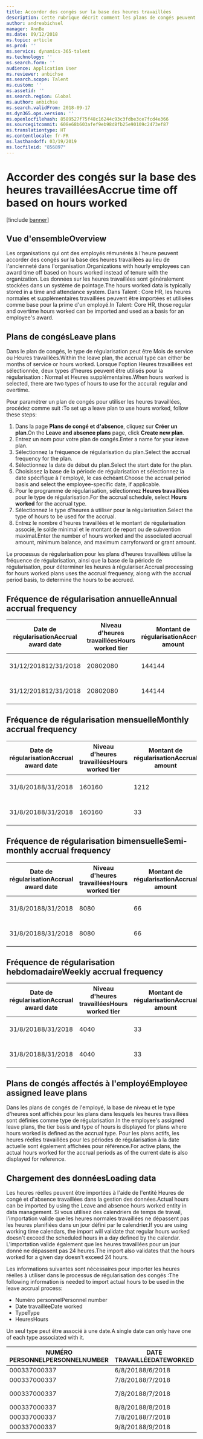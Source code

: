 ```yaml
---
title: Accorder des congés sur la base des heures travaillées
description: Cette rubrique décrit comment les plans de congés peuvent être configurés pour accorder des congés sur la base des heures travaillées.
author: andreabichsel
manager: AnnBe
ms.date: 09/12/2018
ms.topic: article
ms.prod: ''
ms.service: dynamics-365-talent
ms.technology: ''
ms.search.form: ''
audience: Application User
ms.reviewer: anbichse
ms.search.scope: Talent
ms.custom: ''
ms.assetid: ''
ms.search.region: Global
ms.author: anbichse
ms.search.validFrom: 2018-09-17
ms.dyn365.ops.version: ''
ms.openlocfilehash: 8589527f75f48c16244c93c3fdbe3ce7fcd4e366
ms.sourcegitcommit: 608e68b603afef9eb98d8fb25e90109c2473ef87
ms.translationtype: HT
ms.contentlocale: fr-FR
ms.lasthandoff: 03/19/2019
ms.locfileid: "856897"
---
```

# <a name="accrue-time-off-based-on-hours-worked"></a><span data-ttu-id="49e52-103">Accorder des congés sur la base des heures travaillées</span><span class="sxs-lookup"><span data-stu-id="49e52-103">Accrue time off based on hours worked</span></span>

[!include [banner](includes/banner.md)]


## <a name="overview"></a><span data-ttu-id="49e52-104">Vue d'ensemble</span><span class="sxs-lookup"><span data-stu-id="49e52-104">Overview</span></span>

<span data-ttu-id="49e52-105">Les organisations qui ont des employés rémunérés à l'heure peuvent accorder des congés sur la base des heures travaillées au lieu de l'ancienneté dans l'organisation.</span><span class="sxs-lookup"><span data-stu-id="49e52-105">Organizations with hourly employees can award time off based on hours worked instead of tenure with the organization.</span></span> <span data-ttu-id="49e52-106">Les données sur les heures travaillées sont généralement stockées dans un système de pointage.</span><span class="sxs-lookup"><span data-stu-id="49e52-106">The hours worked data is typically stored in a time and attendance system.</span></span> <span data-ttu-id="49e52-107">Dans Talent : Core HR, les heures normales et supplémentaires travaillées peuvent être importées et utilisées comme base pour la prime d'un employé.</span><span class="sxs-lookup"><span data-stu-id="49e52-107">In Talent: Core HR, those regular and overtime hours worked can be imported and used as a basis for an employee's award.</span></span>

## <a name="leave-plans"></a><span data-ttu-id="49e52-108">Plans de congés</span><span class="sxs-lookup"><span data-stu-id="49e52-108">Leave plans</span></span>

<span data-ttu-id="49e52-109">Dans le plan de congés, le type de régularisation peut être Mois de service ou Heures travaillées.</span><span class="sxs-lookup"><span data-stu-id="49e52-109">Within the leave plan, the accrual type can either be months of service or hours worked.</span></span> <span data-ttu-id="49e52-110">Lorsque l'option Heures travaillées est sélectionnée, deux types d'heures peuvent être utilisés pour la régularisation : Normal et Heures supplémentaires.</span><span class="sxs-lookup"><span data-stu-id="49e52-110">When hours worked is selected, there are two types of hours to use for the accural: regular and overtime.</span></span>

<span data-ttu-id="49e52-111">Pour paramétrer un plan de congés pour utiliser les heures travaillées, procédez comme suit :</span><span class="sxs-lookup"><span data-stu-id="49e52-111">To set up a leave plan to use hours worked, follow these steps:</span></span>

1. <span data-ttu-id="49e52-112">Dans la page **Plans de congé et d'absence**, cliquez sur **Créer un plan**.</span><span class="sxs-lookup"><span data-stu-id="49e52-112">On the **Leave and absence plans** page, click **Create new plan**.</span></span>
2. <span data-ttu-id="49e52-113">Entrez un nom pour votre plan de congés.</span><span class="sxs-lookup"><span data-stu-id="49e52-113">Enter a name for your leave plan.</span></span>
3. <span data-ttu-id="49e52-114">Sélectionnez la fréquence de régularisation du plan.</span><span class="sxs-lookup"><span data-stu-id="49e52-114">Select the accrual frequency for the plan.</span></span>
5. <span data-ttu-id="49e52-115">Sélectionnez la date de début du plan.</span><span class="sxs-lookup"><span data-stu-id="49e52-115">Select the start date for the plan.</span></span>
6. <span data-ttu-id="49e52-116">Choisissez la base de la période de régularisation et sélectionnez la date spécifique à l'employé, le cas échéant.</span><span class="sxs-lookup"><span data-stu-id="49e52-116">Choose the accrual period basis and select the employee-specific date, if applicable.</span></span>
7. <span data-ttu-id="49e52-117">Pour le programme de régularisation, sélectionnez **Heures travaillées** pour le type de régularisation.</span><span class="sxs-lookup"><span data-stu-id="49e52-117">For the accrual schedule, select **Hours worked** for the accrual type.</span></span>
8. <span data-ttu-id="49e52-118">Sélectionnez le type d'heures à utiliser pour la régularisation.</span><span class="sxs-lookup"><span data-stu-id="49e52-118">Select the type of hours to be used for the accrual.</span></span>
9. <span data-ttu-id="49e52-119">Entrez le nombre d'heures travaillées et le montant de régularisation associé, le solde minimal et le montant de report ou de subvention maximal.</span><span class="sxs-lookup"><span data-stu-id="49e52-119">Enter the number of hours worked and the associated accrual amount, minimum balance, and maximum carryforward or grant amount.</span></span>

<span data-ttu-id="49e52-120">Le processus de régularisation pour les plans d'heures travaillées utilise la fréquence de régularisation, ainsi que la base de la période de régularisation, pour déterminer les heures à régulariser.</span><span class="sxs-lookup"><span data-stu-id="49e52-120">Accrual processing for hours worked plans uses the accrual frequency, along with the accrual period basis, to determine the hours to be accrued.</span></span>

## <a name="annual-accrual-frequency"></a><span data-ttu-id="49e52-121">Fréquence de régularisation annuelle</span><span class="sxs-lookup"><span data-stu-id="49e52-121">Annual accrual frequency</span></span>

| <span data-ttu-id="49e52-122">Date de régularisation</span><span class="sxs-lookup"><span data-stu-id="49e52-122">Accrual award date</span></span>    | <span data-ttu-id="49e52-123">Niveau d'heures travaillées</span><span class="sxs-lookup"><span data-stu-id="49e52-123">Hours worked tier</span></span>    | <span data-ttu-id="49e52-124">Montant de régularisation</span><span class="sxs-lookup"><span data-stu-id="49e52-124">Accrual amount</span></span>        | <span data-ttu-id="49e52-125">Dates des heures travaillées</span><span class="sxs-lookup"><span data-stu-id="49e52-125">Hours worked dates</span></span>   | <span data-ttu-id="49e52-126">Heures réelles travaillées</span><span class="sxs-lookup"><span data-stu-id="49e52-126">Hours worked actuals</span></span>| <span data-ttu-id="49e52-127">Prime</span><span class="sxs-lookup"><span data-stu-id="49e52-127">Award</span></span>               |
| --------------------- | -------------------- | --------------------- | -------------------- |-------------------- |-------------------- |
| <span data-ttu-id="49e52-128">31/12/2018</span><span class="sxs-lookup"><span data-stu-id="49e52-128">12/31/2018</span></span>            | <span data-ttu-id="49e52-129">2080</span><span class="sxs-lookup"><span data-stu-id="49e52-129">2080</span></span>                 | <span data-ttu-id="49e52-130">144</span><span class="sxs-lookup"><span data-stu-id="49e52-130">144</span></span>                   | <span data-ttu-id="49e52-131">1/1/2018-31/12/2018</span><span class="sxs-lookup"><span data-stu-id="49e52-131">1/1/2018-12/31/2018</span></span>  | <span data-ttu-id="49e52-132">2085</span><span class="sxs-lookup"><span data-stu-id="49e52-132">2085</span></span>                | <span data-ttu-id="49e52-133">144</span><span class="sxs-lookup"><span data-stu-id="49e52-133">144</span></span>                 |        
| <span data-ttu-id="49e52-134">31/12/2018</span><span class="sxs-lookup"><span data-stu-id="49e52-134">12/31/2018</span></span>            | <span data-ttu-id="49e52-135">2080</span><span class="sxs-lookup"><span data-stu-id="49e52-135">2080</span></span>                 | <span data-ttu-id="49e52-136">144</span><span class="sxs-lookup"><span data-stu-id="49e52-136">144</span></span>                   | <span data-ttu-id="49e52-137">1/1/2018-31/12/2018</span><span class="sxs-lookup"><span data-stu-id="49e52-137">1/1/2018-12/31/2018</span></span>  | <span data-ttu-id="49e52-138">2 000</span><span class="sxs-lookup"><span data-stu-id="49e52-138">2000</span></span>                | <span data-ttu-id="49e52-139">0</span><span class="sxs-lookup"><span data-stu-id="49e52-139">0</span></span>                 |


## <a name="monthly-accrual-frequency"></a><span data-ttu-id="49e52-140">Fréquence de régularisation mensuelle</span><span class="sxs-lookup"><span data-stu-id="49e52-140">Monthly accrual frequency</span></span>

| <span data-ttu-id="49e52-141">Date de régularisation</span><span class="sxs-lookup"><span data-stu-id="49e52-141">Accrual award date</span></span>    | <span data-ttu-id="49e52-142">Niveau d'heures travaillées</span><span class="sxs-lookup"><span data-stu-id="49e52-142">Hours worked tier</span></span>    | <span data-ttu-id="49e52-143">Montant de régularisation</span><span class="sxs-lookup"><span data-stu-id="49e52-143">Accrual amount</span></span>        | <span data-ttu-id="49e52-144">Dates des heures travaillées</span><span class="sxs-lookup"><span data-stu-id="49e52-144">Hours worked dates</span></span>   | <span data-ttu-id="49e52-145">Heures réelles travaillées</span><span class="sxs-lookup"><span data-stu-id="49e52-145">Hours worked actuals</span></span>| <span data-ttu-id="49e52-146">Prime</span><span class="sxs-lookup"><span data-stu-id="49e52-146">Award</span></span>               |
| --------------------- | -------------------- | --------------------- | -------------------- |-------------------- |-------------------- |
| <span data-ttu-id="49e52-147">31/8/2018</span><span class="sxs-lookup"><span data-stu-id="49e52-147">8/31/2018</span></span>             | <span data-ttu-id="49e52-148">160</span><span class="sxs-lookup"><span data-stu-id="49e52-148">160</span></span>                  | <span data-ttu-id="49e52-149">12</span><span class="sxs-lookup"><span data-stu-id="49e52-149">12</span></span>                    | <span data-ttu-id="49e52-150">1/8/2018-31/8/2018</span><span class="sxs-lookup"><span data-stu-id="49e52-150">8/1/2018-8/31/2018</span></span>   | <span data-ttu-id="49e52-151">184</span><span class="sxs-lookup"><span data-stu-id="49e52-151">184</span></span>                 | <span data-ttu-id="49e52-152">12</span><span class="sxs-lookup"><span data-stu-id="49e52-152">12</span></span>                  |        
| <span data-ttu-id="49e52-153">31/8/2018</span><span class="sxs-lookup"><span data-stu-id="49e52-153">8/31/2018</span></span>             | <span data-ttu-id="49e52-154">160</span><span class="sxs-lookup"><span data-stu-id="49e52-154">160</span></span>                  | <span data-ttu-id="49e52-155">3</span><span class="sxs-lookup"><span data-stu-id="49e52-155">3</span></span>                     | <span data-ttu-id="49e52-156">1/8/2018-31/8/2018</span><span class="sxs-lookup"><span data-stu-id="49e52-156">8/1/2018-8/31/2018</span></span>   | <span data-ttu-id="49e52-157">184</span><span class="sxs-lookup"><span data-stu-id="49e52-157">184</span></span>                 | <span data-ttu-id="49e52-158">3</span><span class="sxs-lookup"><span data-stu-id="49e52-158">3</span></span>                   |

## <a name="semi-monthly-accrual-frequency"></a><span data-ttu-id="49e52-159">Fréquence de régularisation bimensuelle</span><span class="sxs-lookup"><span data-stu-id="49e52-159">Semi-monthly accrual frequency</span></span>

| <span data-ttu-id="49e52-160">Date de régularisation</span><span class="sxs-lookup"><span data-stu-id="49e52-160">Accrual award date</span></span>    | <span data-ttu-id="49e52-161">Niveau d'heures travaillées</span><span class="sxs-lookup"><span data-stu-id="49e52-161">Hours worked tier</span></span>    | <span data-ttu-id="49e52-162">Montant de régularisation</span><span class="sxs-lookup"><span data-stu-id="49e52-162">Accrual amount</span></span>        | <span data-ttu-id="49e52-163">Dates des heures travaillées</span><span class="sxs-lookup"><span data-stu-id="49e52-163">Hours worked dates</span></span>   | <span data-ttu-id="49e52-164">Heures réelles travaillées</span><span class="sxs-lookup"><span data-stu-id="49e52-164">Hours worked actuals</span></span>| <span data-ttu-id="49e52-165">Prime</span><span class="sxs-lookup"><span data-stu-id="49e52-165">Award</span></span>               |
| --------------------- | -------------------- | --------------------- | -------------------- |-------------------- |-------------------- |
| <span data-ttu-id="49e52-166">31/8/2018</span><span class="sxs-lookup"><span data-stu-id="49e52-166">8/31/2018</span></span>             | <span data-ttu-id="49e52-167">80</span><span class="sxs-lookup"><span data-stu-id="49e52-167">80</span></span>                   | <span data-ttu-id="49e52-168">6</span><span class="sxs-lookup"><span data-stu-id="49e52-168">6</span></span>                     | <span data-ttu-id="49e52-169">16/8/2018-31/8/2018</span><span class="sxs-lookup"><span data-stu-id="49e52-169">8/16/2018-8/31/2018</span></span>  | <span data-ttu-id="49e52-170">81</span><span class="sxs-lookup"><span data-stu-id="49e52-170">81</span></span>                  | <span data-ttu-id="49e52-171">6</span><span class="sxs-lookup"><span data-stu-id="49e52-171">6</span></span>                  |        
| <span data-ttu-id="49e52-172">31/8/2018</span><span class="sxs-lookup"><span data-stu-id="49e52-172">8/31/2018</span></span>             | <span data-ttu-id="49e52-173">80</span><span class="sxs-lookup"><span data-stu-id="49e52-173">80</span></span>                   | <span data-ttu-id="49e52-174">6</span><span class="sxs-lookup"><span data-stu-id="49e52-174">6</span></span>                     | <span data-ttu-id="49e52-175">16/8/2018-31/8/2018</span><span class="sxs-lookup"><span data-stu-id="49e52-175">8/16/2018-8/31/2018</span></span>  | <span data-ttu-id="49e52-176">75</span><span class="sxs-lookup"><span data-stu-id="49e52-176">75</span></span>                  | <span data-ttu-id="49e52-177">0</span><span class="sxs-lookup"><span data-stu-id="49e52-177">0</span></span>                   |

## <a name="weekly-accrual-frequency"></a><span data-ttu-id="49e52-178">Fréquence de régularisation hebdomadaire</span><span class="sxs-lookup"><span data-stu-id="49e52-178">Weekly accrual frequency</span></span>

| <span data-ttu-id="49e52-179">Date de régularisation</span><span class="sxs-lookup"><span data-stu-id="49e52-179">Accrual award date</span></span>    | <span data-ttu-id="49e52-180">Niveau d'heures travaillées</span><span class="sxs-lookup"><span data-stu-id="49e52-180">Hours worked tier</span></span>    | <span data-ttu-id="49e52-181">Montant de régularisation</span><span class="sxs-lookup"><span data-stu-id="49e52-181">Accrual amount</span></span>        | <span data-ttu-id="49e52-182">Dates des heures travaillées</span><span class="sxs-lookup"><span data-stu-id="49e52-182">Hours worked dates</span></span>   | <span data-ttu-id="49e52-183">Heures réelles travaillées</span><span class="sxs-lookup"><span data-stu-id="49e52-183">Hours worked actuals</span></span>| <span data-ttu-id="49e52-184">Prime</span><span class="sxs-lookup"><span data-stu-id="49e52-184">Award</span></span>               |
| --------------------- | -------------------- | --------------------- | -------------------- |-------------------- |-------------------- |
| <span data-ttu-id="49e52-185">31/8/2018</span><span class="sxs-lookup"><span data-stu-id="49e52-185">8/31/2018</span></span>             | <span data-ttu-id="49e52-186">40</span><span class="sxs-lookup"><span data-stu-id="49e52-186">40</span></span>                   | <span data-ttu-id="49e52-187">3</span><span class="sxs-lookup"><span data-stu-id="49e52-187">3</span></span>                     | <span data-ttu-id="49e52-188">27/8/2018-31/8/2018</span><span class="sxs-lookup"><span data-stu-id="49e52-188">8/27/2018-8/31/2018</span></span>  | <span data-ttu-id="49e52-189">42</span><span class="sxs-lookup"><span data-stu-id="49e52-189">42</span></span>                  | <span data-ttu-id="49e52-190">3</span><span class="sxs-lookup"><span data-stu-id="49e52-190">3</span></span>                  |        
| <span data-ttu-id="49e52-191">31/8/2018</span><span class="sxs-lookup"><span data-stu-id="49e52-191">8/31/2018</span></span>             | <span data-ttu-id="49e52-192">40</span><span class="sxs-lookup"><span data-stu-id="49e52-192">40</span></span>                   | <span data-ttu-id="49e52-193">3</span><span class="sxs-lookup"><span data-stu-id="49e52-193">3</span></span>                     | <span data-ttu-id="49e52-194">27/8/2018-31/8/2018</span><span class="sxs-lookup"><span data-stu-id="49e52-194">8/27/2018-8/31/2018</span></span>  | <span data-ttu-id="49e52-195">35</span><span class="sxs-lookup"><span data-stu-id="49e52-195">35</span></span>                  | <span data-ttu-id="49e52-196">0</span><span class="sxs-lookup"><span data-stu-id="49e52-196">0</span></span>                   |

## <a name="employee-assigned-leave-plans"></a><span data-ttu-id="49e52-197">Plans de congés affectés à l'employé</span><span class="sxs-lookup"><span data-stu-id="49e52-197">Employee assigned leave plans</span></span>

<span data-ttu-id="49e52-198">Dans les plans de congés de l'employé, la base de niveau et le type d'heures sont affichés pour les plans dans lesquels les heures travaillées sont définies comme type de régularisation.</span><span class="sxs-lookup"><span data-stu-id="49e52-198">In the employee's assigned leave plans, the tier basis and type of hours is displayed for plans where hours worked is defined as the accrual type.</span></span> <span data-ttu-id="49e52-199">Pour les plans actifs, les heures réelles travaillées pour les périodes de régularisation à la date actuelle sont également affichées pour référence.</span><span class="sxs-lookup"><span data-stu-id="49e52-199">For active plans, the actual hours worked for the accrual periods as of the current date is also displayed for reference.</span></span> 

## <a name="loading-data"></a><span data-ttu-id="49e52-200">Chargement des données</span><span class="sxs-lookup"><span data-stu-id="49e52-200">Loading data</span></span>

<span data-ttu-id="49e52-201">Les heures réelles peuvent être importées à l'aide de l'entité Heures de congé et d'absence travaillées dans la gestion des données.</span><span class="sxs-lookup"><span data-stu-id="49e52-201">Actual hours can be imported by using the Leave and absence hours worked entity in data management.</span></span> <span data-ttu-id="49e52-202">Si vous utilisez des calendriers de temps de travail, l'importation valide que les heures normales travaillées ne dépassent pas les heures planifiées dans un jour défini par le calendrier.</span><span class="sxs-lookup"><span data-stu-id="49e52-202">If you are using working time calendars, the import will validate that regular hours worked doesn't exceed the scheduled hours in a day defined by the calendar.</span></span> <span data-ttu-id="49e52-203">L'importation valide également que les heures travaillées pour un jour donné ne dépassent pas 24 heures.</span><span class="sxs-lookup"><span data-stu-id="49e52-203">The import also validates that the hours worked for a given day doesn't exceed 24 hours.</span></span> 

<span data-ttu-id="49e52-204">Les informations suivantes sont nécessaires pour importer les heures réelles à utiliser dans le processus de régularisation des congés :</span><span class="sxs-lookup"><span data-stu-id="49e52-204">The following information is needed to import actual hours to be used in the leave accrual process:</span></span>

+ <span data-ttu-id="49e52-205">Numéro personnel</span><span class="sxs-lookup"><span data-stu-id="49e52-205">Personnel number</span></span> 
+ <span data-ttu-id="49e52-206">Date travaillée</span><span class="sxs-lookup"><span data-stu-id="49e52-206">Date worked</span></span>
+ <span data-ttu-id="49e52-207">Type</span><span class="sxs-lookup"><span data-stu-id="49e52-207">Type</span></span>
+ <span data-ttu-id="49e52-208">Heures</span><span class="sxs-lookup"><span data-stu-id="49e52-208">Hours</span></span>

<span data-ttu-id="49e52-209">Un seul type peut être associé à une date.</span><span class="sxs-lookup"><span data-stu-id="49e52-209">A single date can only have one of each type associated with it.</span></span>

| <span data-ttu-id="49e52-210">NUMÉRO PERSONNEL</span><span class="sxs-lookup"><span data-stu-id="49e52-210">PERSONNELNUMBER</span></span>       | <span data-ttu-id="49e52-211">DATE TRAVAILLÉE</span><span class="sxs-lookup"><span data-stu-id="49e52-211">DATEWORKED</span></span>           | <span data-ttu-id="49e52-212">TYPE</span><span class="sxs-lookup"><span data-stu-id="49e52-212">TYPE</span></span>                  | <span data-ttu-id="49e52-213">HEURES</span><span class="sxs-lookup"><span data-stu-id="49e52-213">HOURS</span></span>                |
| --------------------- | -------------------- | --------------------- | -------------------- |
| <span data-ttu-id="49e52-214">000337</span><span class="sxs-lookup"><span data-stu-id="49e52-214">000337</span></span>                | <span data-ttu-id="49e52-215">6/8/2018</span><span class="sxs-lookup"><span data-stu-id="49e52-215">8/6/2018</span></span>             | <span data-ttu-id="49e52-216">Normal</span><span class="sxs-lookup"><span data-stu-id="49e52-216">Regular</span></span>               | <span data-ttu-id="49e52-217">8</span><span class="sxs-lookup"><span data-stu-id="49e52-217">8</span></span>                    |       
| <span data-ttu-id="49e52-218">000337</span><span class="sxs-lookup"><span data-stu-id="49e52-218">000337</span></span>                | <span data-ttu-id="49e52-219">7/8/2018</span><span class="sxs-lookup"><span data-stu-id="49e52-219">8/7/2018</span></span>             | <span data-ttu-id="49e52-220">Normal</span><span class="sxs-lookup"><span data-stu-id="49e52-220">Regular</span></span>               | <span data-ttu-id="49e52-221">8</span><span class="sxs-lookup"><span data-stu-id="49e52-221">8</span></span>                    |
| <span data-ttu-id="49e52-222">000337</span><span class="sxs-lookup"><span data-stu-id="49e52-222">000337</span></span>                | <span data-ttu-id="49e52-223">7/8/2018</span><span class="sxs-lookup"><span data-stu-id="49e52-223">8/7/2018</span></span>             | <span data-ttu-id="49e52-224">Heures supplémentaires</span><span class="sxs-lookup"><span data-stu-id="49e52-224">Overtime</span></span>              | <span data-ttu-id="49e52-225">3</span><span class="sxs-lookup"><span data-stu-id="49e52-225">3</span></span>                    |
| <span data-ttu-id="49e52-226">000337</span><span class="sxs-lookup"><span data-stu-id="49e52-226">000337</span></span>                | <span data-ttu-id="49e52-227">8/8/2018</span><span class="sxs-lookup"><span data-stu-id="49e52-227">8/8/2018</span></span>             | <span data-ttu-id="49e52-228">Normal</span><span class="sxs-lookup"><span data-stu-id="49e52-228">Regular</span></span>               | <span data-ttu-id="49e52-229">8</span><span class="sxs-lookup"><span data-stu-id="49e52-229">8</span></span>                    |
| <span data-ttu-id="49e52-230">000337</span><span class="sxs-lookup"><span data-stu-id="49e52-230">000337</span></span>                | <span data-ttu-id="49e52-231">7/8/2018</span><span class="sxs-lookup"><span data-stu-id="49e52-231">8/7/2018</span></span>             | <span data-ttu-id="49e52-232">Normal</span><span class="sxs-lookup"><span data-stu-id="49e52-232">Regular</span></span>               | <span data-ttu-id="49e52-233">8</span><span class="sxs-lookup"><span data-stu-id="49e52-233">8</span></span>                    |
| <span data-ttu-id="49e52-234">000337</span><span class="sxs-lookup"><span data-stu-id="49e52-234">000337</span></span>                | <span data-ttu-id="49e52-235">9/8/2018</span><span class="sxs-lookup"><span data-stu-id="49e52-235">8/9/2018</span></span>             | <span data-ttu-id="49e52-236">Normal</span><span class="sxs-lookup"><span data-stu-id="49e52-236">Regular</span></span>               | <span data-ttu-id="49e52-237">8</span><span class="sxs-lookup"><span data-stu-id="49e52-237">8</span></span>                    |
